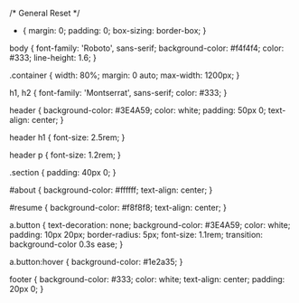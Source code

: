 /* General Reset */
* {
    margin: 0;
    padding: 0;
    box-sizing: border-box;
}

body {
    font-family: 'Roboto', sans-serif;
    background-color: #f4f4f4;
    color: #333;
    line-height: 1.6;
}

.container {
    width: 80%;
    margin: 0 auto;
    max-width: 1200px;
}

h1, h2 {
    font-family: 'Montserrat', sans-serif;
    color: #333;
}

header {
    background-color: #3E4A59;
    color: white;
    padding: 50px 0;
    text-align: center;
}

header h1 {
    font-size: 2.5rem;
}

header p {
    font-size: 1.2rem;
}

.section {
    padding: 40px 0;
}

#about {
    background-color: #ffffff;
    text-align: center;
}

#resume {
    background-color: #f8f8f8;
    text-align: center;
}

a.button {
    text-decoration: none;
    background-color: #3E4A59;
    color: white;
    padding: 10px 20px;
    border-radius: 5px;
    font-size: 1.1rem;
    transition: background-color 0.3s ease;
}

a.button:hover {
    background-color: #1e2a35;
}

footer {
    background-color: #333;
    color: white;
    text-align: center;
    padding: 20px 0;
}

